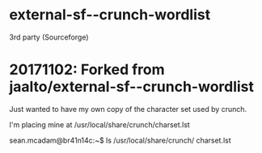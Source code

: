 # external-sf--crunch-wordlist
3rd party (Sourceforge)
# 20171102: Forked from  jaalto/external-sf--crunch-wordlist

Just wanted to have my own copy of the character set used by crunch.

I'm placing mine at /usr/local/share/crunch/charset.lst

sean.mcadam@br41n14c:~$ ls /usr/local/share/crunch/
charset.lst
